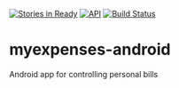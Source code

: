 [![Stories in Ready](https://badge.waffle.io/jonathanrz/myexpenses-android.svg?label=ready&title=Ready)](http://waffle.io/jonathanrz/myexpenses-android)
[![API](https://img.shields.io/badge/API-19%2B-orange.svg?style=flat)](https://android-arsenal.com/api?level=19)
[![Build Status](https://circleci.com/gh/jonathanrz/myexpenses-android.png?circle-token=:circle-token)](https://circleci.com/gh/jonathanrz/myexpenses-android)

# myexpenses-android

Android app for controlling personal bills
